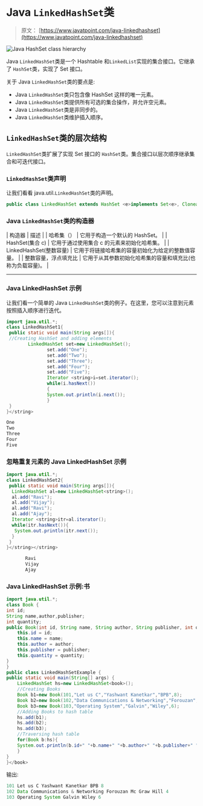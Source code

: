 # Java `LinkedHashSet`类

> 原文： [https://www.javatpoint.com/java-linkedhashset](https://www.javatpoint.com/java-linkedhashset)

![Java HashSet class hierarchy](../img/49b0ece9d1205ac9628836812e94a35a.png)

Java `LinkedHashSet`类是一个 Hashtable 和`LinkedList`实现的集合接口。它继承了 `HashSet`类，实现了 Set 接口。

关于 Java `LinkedHashSet`类的要点是:

*   Java `LinkedHashSet`类只包含像 HashSet 这样的唯一元素。
*   Java `LinkedHashSet`类提供所有可选的集合操作，并允许空元素。
*   Java `LinkedHashSet`类是非同步的。
*   Java `LinkedHashSet`类维护插入顺序。

## `LinkedHashSet`类的层次结构

`LinkedHashSet`类扩展了实现 Set 接口的 `HashSet`类。集合接口以层次顺序继承集合和可迭代接口。

### `LinkedHashSet`类声明

让我们看看 java.util.`LinkedHashSet`类的声明。

```java
public class LinkedHashSet extends HashSet <e>implements Set<e>, Cloneable, Serializable</e></e> 
```

### Java `LinkedHashSet`类的构造器

| 构造器 | 描述 |
| 哈希集（） | 它用于构造一个默认的 HashSet。 |
| HashSet(集合 c) | 它用于通过使用集合 c 的元素来初始化哈希集。 |
| LinkedHashSet(整数容量) | 它用于将链接哈希集的容量初始化为给定的整数值容量。 |
| 整数容量，浮点填充比 | 它用于从其参数初始化哈希集的容量和填充比(也称为负载容量)。 |

* * *

### Java LinkedHashSet 示例

让我们看一个简单的 Java `LinkedHashSet`类的例子。在这里，您可以注意到元素按照插入顺序进行迭代。

```java
import java.util.*;
class LinkedHashSet1{
 public static void main(String args[]){
 //Creating HashSet and adding elements
	    LinkedHashSet set=new LinkedHashSet();
			   set.add("One");  
			   set.add("Two");  
			   set.add("Three"); 
			   set.add("Four");
			   set.add("Five");
			   Iterator <string>i=set.iterator();
			   while(i.hasNext())
			   {
			   System.out.println(i.next());
			   }
 }
}</string> 
```

```java
One
Two
Three
Four
Five

```

### 忽略重复元素的 Java LinkedHashSet 示例

```java
import java.util.*;
class LinkedHashSet2{
 public static void main(String args[]){
  LinkedHashSet al=new LinkedHashSet<string>();
  al.add("Ravi");
  al.add("Vijay");
  al.add("Ravi");
  al.add("Ajay");
  Iterator <string>itr=al.iterator();
  while(itr.hasNext()){
   System.out.println(itr.next());
  }
 }
}</string></string> 
```

```java
       Ravi
       Vijay
       Ajay

```

### Java LinkedHashSet 示例:书

```java
import java.util.*;
class Book {
int id;
String name,author,publisher;
int quantity;
public Book(int id, String name, String author, String publisher, int quantity) {
	this.id = id;
	this.name = name;
	this.author = author;
	this.publisher = publisher;
	this.quantity = quantity;
}
}
public class LinkedHashSetExample {
public static void main(String[] args) {
	LinkedHashSet hs=new LinkedHashSet<book>();
	//Creating Books
	Book b1=new Book(101,"Let us C","Yashwant Kanetkar","BPB",8);
	Book b2=new Book(102,"Data Communications & Networking","Forouzan","Mc Graw Hill",4);
	Book b3=new Book(103,"Operating System","Galvin","Wiley",6);
	//Adding Books to hash table
	hs.add(b1);
	hs.add(b2);
	hs.add(b3);
	//Traversing hash table
	for(Book b:hs){
	System.out.println(b.id+" "+b.name+" "+b.author+" "+b.publisher+" "+b.quantity);
	}
}
}</book> 
```

输出:

```java
101 Let us C Yashwant Kanetkar BPB 8
102 Data Communications & Networking Forouzan Mc Graw Hill 4
103 Operating System Galvin Wiley 6

```
